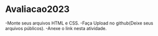 # Avaliacao2023
-Monte seus arquivos HTML e CSS. -Faça Upload no github(Deixe seus arquivos públicos). -Anexe o link nesta atividade.
